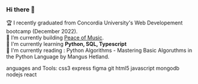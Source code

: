 ### Hi there 👋

<!--
**anthonykameka/anthonykameka** is a ✨ _special_ ✨ repository because its `README.md` (this file) appears on your GitHub profile.

Here are some ideas to get you started:

- 🔭 I’m currently working on ...
- 🌱 I’m currently learning ...
- 👯 I’m looking to collaborate on ...
- 🤔 I’m looking for help with ...
- 💬 Ask me about ...
- 📫 How to reach me: ...
- 😄 Pronouns: ...
- ⚡ Fun fact: ...
-->

🏆 I recently graduated from Concordia University's Web Developement bootcamp (December 2022).<br />
🔨 I’m currently building [Peace of Music](https://github.com/anthonykameka/PeaceofMusic). <br />
🌱 I'm currently learning **Python, SQL, Typescript**  <br />
📔 I'm currently reading : Python Algorithms - Mastering Basic Algoruthms in the Python Language by Mangus Hetland. <br />

anguages and Tools:
css3 express figma git html5 javascript mongodb nodejs react
